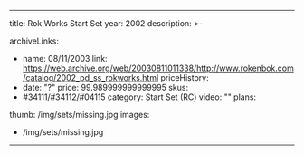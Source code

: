 
---
title: Rok Works Start Set
year: 2002
description: >-
  
archiveLinks:
  - name: 08/11/2003
    link: https://web.archive.org/web/20030811011338/http://www.rokenbok.com/catalog/2002_pd_ss_rokworks.html
priceHistory:
  - date: "?"
    price: 99.989999999999995
skus:
  - #34111/#34112/#04115
category: Start Set (RC)
video: ""
plans:

thumb: /img/sets/missing.jpg
images:
  -  /img/sets/missing.jpg
---
